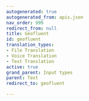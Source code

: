 ```yaml
---
autogenerated: true
autogenerated_from: apis.json
nav_order: 999
redirect_from: null
title: Geofluent
id: geofluent
translation_types:
- File Translation
- Voice Translation
- Text Translation
active: true
grand_parent: Input types
parent: Text
redirect_to: geofluent

---
```


